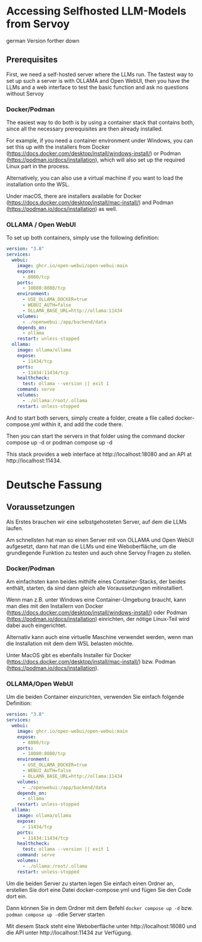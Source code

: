 # Accessing Selfhosted LLM-Models from Servoy
german Version forther down
## Prerequisites

First, we need a self-hosted server where the LLMs run.
The fastest way to set up such a server is with OLLAMA and Open WebUI, then you have the LLMs and a web interface to test the basic function and ask no questions without Servoy

### Docker/Podman

The easiest way to do both is by using a container stack that contains both, since all the necessary prerequisites are then already installed.


For example, if you need a container environment under Windows, you can set this up with the installers from Docker (https://docs.docker.com/desktop/install/windows-install/) or Podman (https://podman.io/docs/installation), which will also set up the required Linux part in the process.


Alternatively, you can also use a virtual machine if you want to load the installation onto the WSL.


Under macOS, there are installers available for Docker (https://docs.docker.com/desktop/install/mac-install/) and Podman (https://podman.io/docs/installation) as well.

### OLLAMA / Open WebUI

To set up both containers, simply use the following definition:

```YAML
version: "3.8"
services:
  webui:
    image: ghcr.io/open-webui/open-webui:main
    expose:
      - 8080/tcp
    ports:
      - 18080:8080/tcp
    environment:
      - USE_OLLAMA_DOCKER=true
      - WEBUI_AUTH=false
      - OLLAMA_BASE_URL=http://ollama:11434
    volumes:
      - ./openwebui:/app/backend/data
    depends_on:
      - ollama
    restart: unless-stopped
  ollama:
    image: ollama/ollama
    expose:
      - 11434/tcp
    ports:
      - 11434:11434/tcp
    healthcheck:
      test: ollama --version || exit 1
    command: serve
    volumes:
      - ./ollama:/root/.ollama
    restart: unless-stopped
```

And to start both servers, simply create a folder, create a file called docker-compose.yml within it, and add the code there.


Then you can start the servers in that folder using the command docker compose up -d or podman compose up -d


This stack provides a web interface at http://localhost:18080 and an API at http://localhost:11434.

# Deutsche Fassung

## Voraussetzungen

Als Erstes brauchen wir eine selbstgehosteten Server, auf dem die LLMs laufen.

Am schnellsten hat man so einen Server mit von OLLAMA und Open WebUI aufgesetzt, dann hat man die  LLMs  und eine Weboberfläche, um die grundlegende Funktion zu testen und auch ohne Servoy Fragen zu stellen.

### Docker/Podman

Am einfachsten kann beides mithilfe eines Container-Stacks, der beides enthält, starten, da sind dann gleich alle Voraussetzungen mitinstalliert.

Wenn man z.B. unter Windows eine Container-Umgebung braucht, kann man dies mit den Installern von Docker (https://docs.docker.com/desktop/install/windows-install/) oder Podman (https://podman.io/docs/installation) einrichten, der nötige Linux-Teil wird dabei auch eingerichtet.

Alternativ kann auch eine virtuelle Maschine verwendet werden, wenn man die Installation mit dem dem WSL belasten möchte.

Unter MacOS gibt es ebenfalls Installer für Docker (https://docs.docker.com/desktop/install/mac-install/) bzw. Podman (https://podman.io/docs/installation).

### OLLAMA/Open WebUI

Um die beiden Container einzurichten, verwenden Sie einfach folgende Definition:

```YAML
version: "3.8"
services:
  webui:
    image: ghcr.io/open-webui/open-webui:main
    expose:
      - 8080/tcp
    ports:
      - 18080:8080/tcp
    environment:
      - USE_OLLAMA_DOCKER=true
      - WEBUI_AUTH=false
      - OLLAMA_BASE_URL=http://ollama:11434
    volumes:
      - ./openwebui:/app/backend/data
    depends_on:
      - ollama
    restart: unless-stopped
  ollama:
    image: ollama/ollama
    expose:
      - 11434/tcp
    ports:
      - 11434:11434/tcp
    healthcheck:
      test: ollama --version || exit 1
    command: serve
    volumes:
      - ./ollama:/root/.ollama
    restart: unless-stopped
```

Um die beiden Server zu starten legen Sie einfach einen Ordner an, erstellen Sie dort eine Datei docker-compose.yml und fügen Sie den Code dort ein.

Dann können Sie in dem Ordner mit dem Befehl `docker compose up -d` bzw. `podman compose up -d`die Server starten

Mit diesem Stack steht eine Weboberfläche unter http://localhost:18080 und die API unter http://localhost:11434 zur Verfügung.


